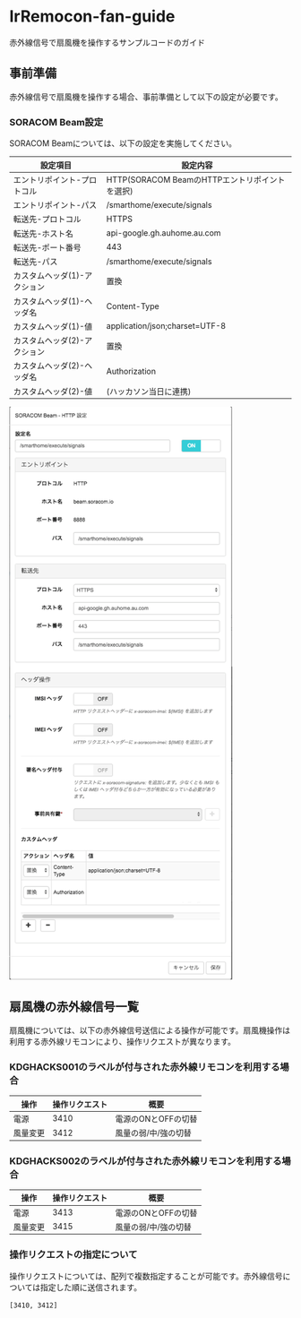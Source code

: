 # IrRemocon-fan-guide
赤外線信号で扇風機を操作するサンプルコードのガイド

## 事前準備
赤外線信号で扇風機を操作する場合、事前準備として以下の設定が必要です。

### SORACOM Beam設定
SORACOM Beamについては、以下の設定を実施してください。

|設定項目|設定内容|
|------------------------|---------------------------------------------|
| エントリポイント-プロトコル | HTTP(SORACOM BeamのHTTPエントリポイントを選択) |
| エントリポイント-パス | /smarthome/execute/signals |
| 転送先-プロトコル | HTTPS |
| 転送先-ホスト名 | api-google.gh.auhome.au.com |
| 転送先-ポート番号 | 443 |
| 転送先-パス | /smarthome/execute/signals |
| カスタムヘッダ(1)-アクション | 置換 |
| カスタムヘッダ(1)-ヘッダ名 | Content-Type |
| カスタムヘッダ(1)-値 | application/json;charset=UTF-8 |
| カスタムヘッダ(2)-アクション | 置換 |
| カスタムヘッダ(2)-ヘッダ名 | Authorization |
| カスタムヘッダ(2)-値 | (ハッカソン当日に連携) |

![SORACOM Beam設定例](./SORACOM-Beam設定例.png "SORACOM Beam設定例")


## 扇風機の赤外線信号一覧
扇風機については、以下の赤外線信号送信による操作が可能です。扇風機操作は利用する赤外線リモコンにより、操作リクエストが異なります。


### KDGHACKS001のラベルが付与された赤外線リモコンを利用する場合

|操作|操作リクエスト|概要|
|---|------------|---|
| 電源 | 3410 | 電源のONとOFFの切替 |
| 風量変更 | 3412 | 風量の弱/中/強の切替 |


### KDGHACKS002のラベルが付与された赤外線リモコンを利用する場合

|操作|操作リクエスト|概要|
|---|------------|---|
| 電源 | 3413 | 電源のONとOFFの切替 |
| 風量変更 | 3415 | 風量の弱/中/強の切替 |


### 操作リクエストの指定について
操作リクエストについては、配列で複数指定することが可能です。赤外線信号については指定した順に送信されます。

```
[3410, 3412]
```
